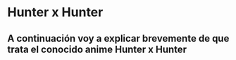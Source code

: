 # Hunter x Hunter #
## A continuación voy a explicar brevemente de que trata el conocido anime Hunter x Hunter ##
